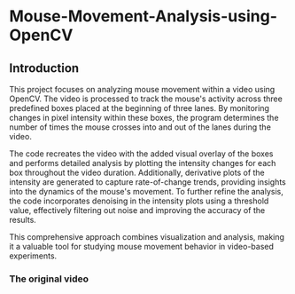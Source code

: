 # Mouse-Movement-Analysis-using-OpenCV

## Introduction
This project focuses on analyzing mouse movement within a video using OpenCV. The video is processed to track the mouse's activity across three predefined boxes placed at the beginning of three lanes. By monitoring changes in pixel intensity within these boxes, the program determines the number of times the mouse crosses into and out of the lanes during the video.

The code recreates the video with the added visual overlay of the boxes and performs detailed analysis by plotting the intensity changes for each box throughout the video duration. Additionally, derivative plots of the intensity are generated to capture rate-of-change trends, providing insights into the dynamics of the mouse's movement. To further refine the analysis, the code incorporates denoising in the intensity plots using a threshold value, effectively filtering out noise and improving the accuracy of the results.

This comprehensive approach combines visualization and analysis, making it a valuable tool for studying mouse movement behavior in video-based experiments.

### The original video
